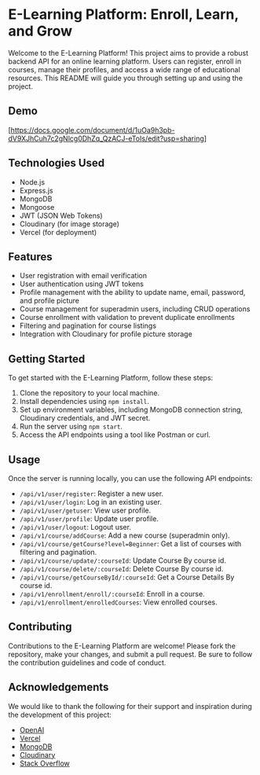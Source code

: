 # E-Learning Platform: Enroll, Learn, and Grow

Welcome to the E-Learning Platform! This project aims to provide a robust backend API for an online learning platform. Users can register, enroll in courses, manage their profiles, and access a wide range of educational resources. This README will guide you through setting up and using the project.

## Demo

[https://docs.google.com/document/d/1uOa9h3pb-dV9XJhCuh7c2gNlcg0DhZq_QzACJ-eToIs/edit?usp=sharing]

## Technologies Used

- Node.js
- Express.js
- MongoDB
- Mongoose
- JWT (JSON Web Tokens)
- Cloudinary (for image storage)
- Vercel (for deployment)

## Features

- User registration with email verification
- User authentication using JWT tokens
- Profile management with the ability to update name, email, password, and profile picture
- Course management for superadmin users, including CRUD operations
- Course enrollment with validation to prevent duplicate enrollments
- Filtering and pagination for course listings
- Integration with Cloudinary for profile picture storage

## Getting Started

To get started with the E-Learning Platform, follow these steps:

1. Clone the repository to your local machine.
2. Install dependencies using `npm install`.
3. Set up environment variables, including MongoDB connection string, Cloudinary credentials, and JWT secret.
4. Run the server using `npm start`.
5. Access the API endpoints using a tool like Postman or curl.

## Usage

Once the server is running locally, you can use the following API endpoints:

- `/api/v1/user/register`: Register a new user.
- `/api/v1/user/login`: Log in an existing user.
- `/api/v1/user/getuser`: View user profile.
- `/api/v1/user/profile`: Update user profile.
- `/api/v1/user/logout`: Logout user.
- `/api/v1/course/addCourse`: Add a new course (superadmin only).
- `/api/v1/course/getCourse?level=Beginner`: Get a list of courses with filtering and pagination.
- `/api/v1/course/update/:courseId`: Update Course By course id.
- `/api/v1/course/delete/:courseId`: Delete Course By course id.
- `/api/v1/course/getCourseById/:courseId`: Get a Course Details By course id.
- `/api/v1/enrollment/enroll/:courseId`: Enroll in a course.
- `/api/v1/enrollment/enrolledCourses`: View enrolled courses.

## Contributing

Contributions to the E-Learning Platform are welcome! Please fork the repository, make your changes, and submit a pull request. Be sure to follow the contribution guidelines and code of conduct.


## Acknowledgements

We would like to thank the following for their support and inspiration during the development of this project:

- [OpenAI](https://openai.com)
- [Vercel](https://vercel.com)
- [MongoDB](https://www.mongodb.com)
- [Cloudinary](https://cloudinary.com)
- [Stack Overflow](https://stackoverflow.com/)



